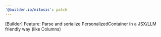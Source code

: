 ```yaml
---
'@builder.io/mitosis': patch
---
```


[Builder] Feature: Parse and serialize PersonalizedContainer in a JSX/LLM friendly way (like Columns)
